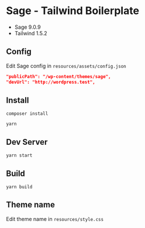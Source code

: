 # Sage - Tailwind Boilerplate

- Sage 9.0.9
- Tailwind 1.5.2

## Config

Edit Sage config in `resources/assets/config.json`

```json
"publicPath": "/wp-content/themes/sage",
"devUrl": "http://wordpress.test",
```

## Install

    composer install

    yarn

## Dev Server

    yarn start

## Build

    yarn build
    
## Theme name

Edit theme name in `resources/style.css`
